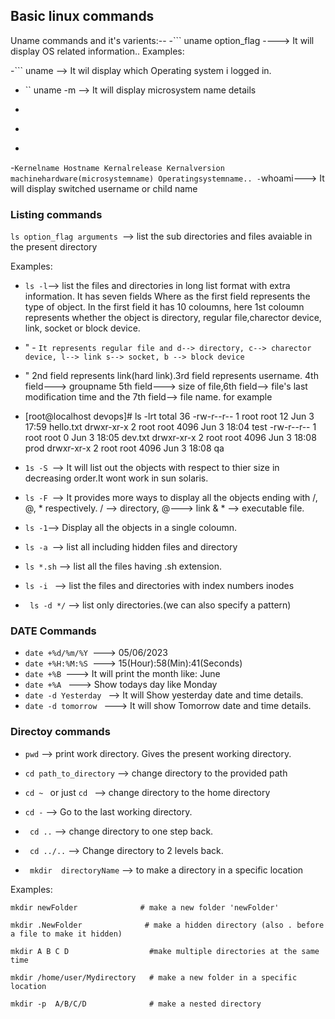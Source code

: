 ## Basic linux commands

Uname commands and it's varients:--
-``` uname option_flag ----> It will display OS related information..
Examples:

-``` uname --> It wil display which Operating system i logged in.
- `` uname -m --> It will display microsystem name details
- ```uname -r --> It will display the kernal version
- ```uname -n --> It will display the hostname of the Operating System..
- ```uname -a --> It will display all the details related to the Operating System,like as mentioned below
-`````Kernelname Hostname Kernalrelease Kernalversion machinehardware(microsystemname) Operatingsystemname..
-`````whoami---> It will display switched username or child name


### Listing commands
```ls option_flag arguments ```--> list the sub directories and files avaiable in the present directory

Examples:

- ``` ls -l ```--> list the files and directories in long list format with extra information. It has seven fields Where as the first field represents the type of object. In the first field it has 10 coloumns, here 1st coloumn represents whether the object is directory, regular file,charector device, link, socket or block device. 
- " - `` It represents regular file and d--> directory, c--> charector device, l--> link s--> socket, b --> block device ``
- " 2nd field represents link(hard link).3rd field represents username. 4th field---> groupname 5th field---> size of file,6th field--> file's last modification time and the 7th field--> file name. for example
- [root@localhost devops]# ls -lrt
total 36
-rw-r--r-- 1 root root   12 Jun  3 17:59 hello.txt
drwxr-xr-x 2 root root 4096 Jun  3 18:04 test
-rw-r--r-- 1 root root    0 Jun  3 18:05 dev.txt
drwxr-xr-x 2 root root 4096 Jun  3 18:08 prod
drwxr-xr-x 2 root root 4096 Jun  3 18:08 qa

- ``1s -S ``--> It will list out the objects with respect to thier size in decreasing order.It wont work in sun solaris.
- ``ls -F ``--> It provides more ways to display all the objects ending with /, @, * respectively. / --> directory, @---> link & * --> executable file.
- ``ls -1``--> Display all the objects in a single coloumn.
- ```ls -a ```--> list all including hidden files and directory
- ```ls *.sh``` --> list all the files having .sh extension.

- ```ls -i ``` --> list the files and directories with index numbers inodes
- ``` ls -d */``` --> list only directories.(we can also specify a pattern)

### DATE Commands
- ```date +%d/%m/%Y ```---> 05/06/2023
- ```date +%H:%M:%S ```---> 15(Hour):58(Min):41(Seconds)
- ```date +%B ```---> It will print the month like: June  
- ```date +%A ``` ---> Show todays day like Monday
- ```date -d Yesterday ``` --> It will Show yesterday date and time details.
- ```date -d tomorrow ``` ---> It will show Tomorrow date and time details.

### Directoy commands
- ```pwd``` --> print work directory. Gives the present working directory.

- ```cd path_to_directory``` --> change directory to the provided path

- ```cd ~ ``` or just  ```cd ``` --> change directory to the home directory

- ``` cd - ``` --> Go to the last working directory.

- ``` cd ..``` --> change directory to one step back.

- ``` cd ../..``` --> Change directory to 2 levels back.

- ``` mkdir  directoryName``` --> to make a directory in a specific location

Examples:
```
mkdir newFolder              # make a new folder 'newFolder'

mkdir .NewFolder              # make a hidden directory (also . before a file to make it hidden)

mkdir A B C D                  #make multiple directories at the same time

mkdir /home/user/Mydirectory   # make a new folder in a specific location

mkdir -p  A/B/C/D              # make a nested directory
```
